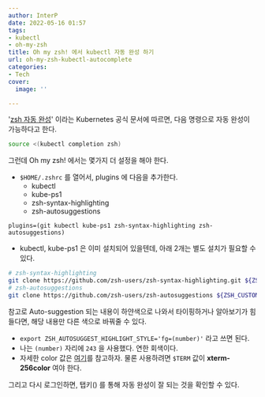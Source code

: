 ```yaml
---
author: InterP
date: 2022-05-16 01:57
tags:
- kubectl
- oh-my-zsh
title: Oh my zsh! 에서 kubectl 자동 완성 하기
url: oh-my-zsh-kubectl-autocomplete
categories:
- Tech
cover:
  image: ''

---
```

'[zsh 자동 완성](https://kubernetes.io/ko/docs/tasks/tools/included/optional-kubectl-configs-zsh/)' 이라는 Kubernetes 공식 문서에 따르면, 다음 명령으로 자동 완성이 가능하다고 한다.

```bash
source <(kubectl completion zsh)
```

그런데 Oh my zsh! 에서는 몇가지 더 설정을 해야 한다.

* `$HOME/.zshrc` 를 열어서, plugins 에 다음을 추가한다.
  * kubectl
  * kube-ps1
  * zsh-syntax-highlighting
  * zsh-autosuggestions

```
plugins=(git kubectl kube-ps1 zsh-syntax-highlighting zsh-autosuggestions)
```

* kubectl, kube-ps1 은 이미 설치되어 있을텐데, 아래 2개는 별도 설치가 필요할 수 있다.

```bash
# zsh-syntax-highlighting
git clone https://github.com/zsh-users/zsh-syntax-highlighting.git ${ZSH_CUSTOM:-~/.oh-my-zsh/custom}/plugins/zsh-syntax-highlighting
# zsh-autosuggestions
git clone https://github.com/zsh-users/zsh-autosuggestions ${ZSH_CUSTOM:-~/.oh-my-zsh/custom}/plugins/zsh-autosuggestions
```

참고로 Auto-suggestion 되는 내용이 하얀색으로 나와서 타이핑하거나 알아보기가 힘들다면, 해당 내용만 다른 색으로 바꿔줄 수 있다.

* `export ZSH_AUTOSUGGEST_HIGHLIGHT_STYLE='fg=(number)'` 라고 쓰면 된다.
* 나는 `(number)` 자리에 `243` 을 사용했다. 연한 회색이다.
* 자세한 color 값은 [여기](https://upload.wikimedia.org/wikipedia/commons/1/15/Xterm_256color_chart.svg)를 참고하자. 물론 사용하려면 `$TERM` 값이 **xterm-256color** 여야 한다.

그리고 다시 로그인하면, 탭키(<tab>) 를 통해 자동 완성이 잘 되는 것을 확인할 수 있다.